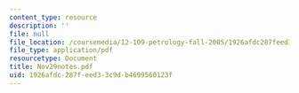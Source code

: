 ```yaml
---
content_type: resource
description: ''
file: null
file_location: /coursemedia/12-109-petrology-fall-2005/1926afdc287feed33c9db4699560123f_Nov29notes.pdf
file_type: application/pdf
resourcetype: Document
title: Nov29notes.pdf
uid: 1926afdc-287f-eed3-3c9d-b4699560123f
---
```

